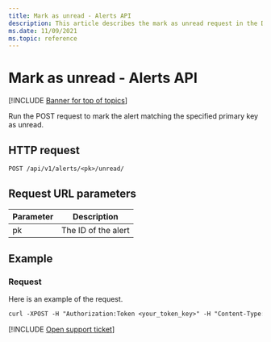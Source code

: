 ```yaml
---
title: Mark as unread - Alerts API
description: This article describes the mark as unread request in the Defender for Cloud Apps Alerts API.
ms.date: 11/09/2021
ms.topic: reference
---
```

# Mark as unread - Alerts API

[!INCLUDE [Banner for top of topics](includes/banner.md)]

Run the POST request to mark the alert matching the specified primary key as unread.

## HTTP request

```rest
POST /api/v1/alerts/<pk>/unread/
```

## Request URL parameters

| Parameter | Description |
| --- | --- |
| pk | The ID of the alert |

## Example

### Request

Here is an example of the request.

```rest
curl -XPOST -H "Authorization:Token <your_token_key>" -H "Content-Type: application/json" "https://<tenant_id>.<tenant_region>.contoso.com/api/v1/alerts/<pk>/unread/"
```

[!INCLUDE [Open support ticket](includes/support.md)]
